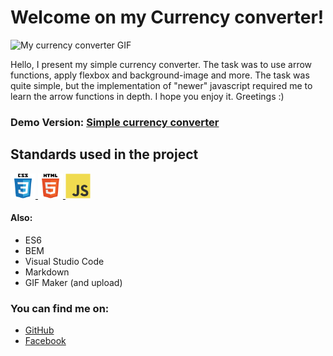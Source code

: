 # Welcome on my Currency converter!


<img src="https://s6.gifyu.com/images/S6Z1f.gif" alt="My currency converter GIF">


Hello, I present my simple currency converter. The task was to use arrow functions, apply flexbox and background-image and more. The task was quite simple, but the implementation of "newer" javascript required me to learn the arrow functions in depth. I hope you enjoy it. Greetings :)

### Demo Version: [Simple currency converter](https://codelewski.github.io/Currency-converter/)

## Standards used in the project
  
<p> <a href="https://www.w3schools.com/css/" target="_blank" rel="noreferrer"> <img src="https://raw.githubusercontent.com/devicons/devicon/master/icons/css3/css3-original-wordmark.svg" alt="css3" width="40" height="40"/> </a> <a href="https://www.w3.org/html/" target="_blank" rel="noreferrer"> <img src="https://raw.githubusercontent.com/devicons/devicon/master/icons/html5/html5-original-wordmark.svg" alt="html5" width="40" height="40"/> </a> <a href="https://developer.mozilla.org/en-US/docs/Web/JavaScript" target="_blank" rel="noreferrer"> <img src="https://raw.githubusercontent.com/devicons/devicon/master/icons/javascript/javascript-original.svg" alt="javascript" width="40" height="40"/> </a> </p>  
 <h4>Also:</h3>
 
 - ES6
 - BEM
 - Visual Studio Code
 - Markdown
 - GIF Maker (and upload)

### You can find me on:

 - [GitHub](https://github.com/Codelewski)
 -  [Facebook](https://www.facebook.com/maciejmackoo/)
